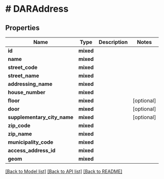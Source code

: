 # # DARAddress

## Properties

Name | Type | Description | Notes
------------ | ------------- | ------------- | -------------
**id** | **mixed** |  |
**name** | **mixed** |  |
**street_code** | **mixed** |  |
**street_name** | **mixed** |  |
**addressing_name** | **mixed** |  |
**house_number** | **mixed** |  |
**floor** | **mixed** |  | [optional]
**door** | **mixed** |  | [optional]
**supplementary_city_name** | **mixed** |  | [optional]
**zip_code** | **mixed** |  |
**zip_name** | **mixed** |  |
**municipality_code** | **mixed** |  |
**access_address_id** | **mixed** |  |
**geom** | **mixed** |  |

[[Back to Model list]](../../README.md#models) [[Back to API list]](../../README.md#endpoints) [[Back to README]](../../README.md)
